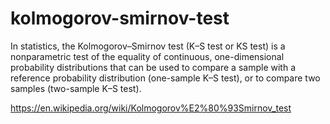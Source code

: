 # kolmogorov-smirnov-test
In statistics, the Kolmogorov–Smirnov test (K–S test or KS test) is a nonparametric test of the equality of continuous, one-dimensional probability distributions that can be used to compare a sample with a reference probability distribution (one-sample K–S test), or to compare two samples (two-sample K–S test).

https://en.wikipedia.org/wiki/Kolmogorov%E2%80%93Smirnov_test

